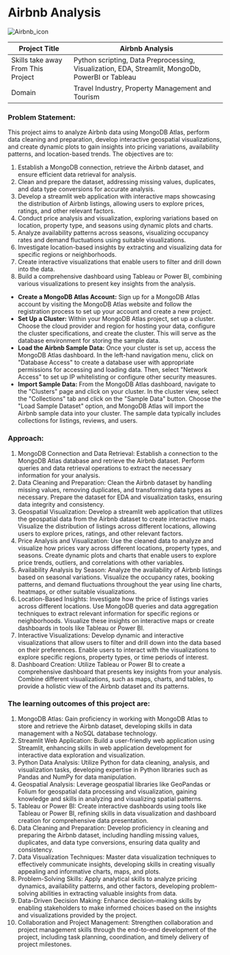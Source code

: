 # Airbnb Analysis

![Airbnb_icon](https://github.com/pranitakhade/Airbnb-Analysis/assets/142147093/9c24ddbd-9044-4f82-ac2e-158ee22a748e)

| Project Title | Airbnb Analysis |
| --- | --- |
| Skills take away From This Project | Python scripting, Data Preprocessing, Visualization, EDA, Streamlit, MongoDb, PowerBI or Tableau |
| Domain | Travel Industry, Property Management and Tourism |

### Problem Statement:

This project aims to analyze Airbnb data using MongoDB Atlas, perform data cleaning and preparation, develop interactive geospatial visualizations, and create dynamic plots to gain insights into pricing variations, availability patterns, and location-based trends. The objectives are to:
1. Establish a MongoDB connection, retrieve the Airbnb dataset, and ensure efficient data retrieval for analysis.
2. Clean and prepare the dataset, addressing missing values, duplicates, and data type conversions for accurate analysis.
3. Develop a streamlit web application with interactive maps showcasing the distribution of Airbnb listings, allowing users to explore prices, ratings, and other relevant factors.
4. Conduct price analysis and visualization, exploring variations based on location, property type, and seasons using dynamic plots and charts.
5. Analyze availability patterns across seasons, visualizing occupancy rates and demand fluctuations using suitable visualizations.
6. Investigate location-based insights by extracting and visualizing data for specific regions or neighborhoods.
7. Create interactive visualizations that enable users to filter and drill down into the data.
8. Build a comprehensive dashboard using Tableau or Power BI, combining various visualizations to present key insights from the analysis.


+ **Create a MongoDB Atlas Account:** Sign up for a MongoDB Atlas account by visiting the MongoDB Atlas website and follow the registration process to set up your account and create a new project.
+  **Set Up a Cluster:** Within your MongoDB Atlas project, set up a cluster. Choose the cloud provider and region for hosting your data, configure the cluster specifications, and create the cluster. This will serve as the database environment for storing the sample data.
+ **Load the Airbnb Sample Data:** Once your cluster is set up, access the MongoDB Atlas dashboard. In the left-hand navigation menu, click on "Database Access" to create a database user with appropriate permissions for accessing and loading data. Then, select "Network Access" to set up IP whitelisting or configure other security measures.
+ **Import Sample Data:** From the MongoDB Atlas dashboard, navigate to the "Clusters" page and click on your cluster. In the cluster view, select the "Collections" tab and click on the "Sample Data" button. Choose the "Load Sample Dataset" option, and MongoDB Atlas will import the Airbnb sample data into your cluster. The sample data typically includes collections for listings, reviews, and users.

### Approach: 
1. MongoDB Connection and Data Retrieval: Establish a connection to the MongoDB Atlas database and retrieve the Airbnb dataset. Perform queries and data retrieval operations to extract the necessary information for your analysis.
2. Data Cleaning and Preparation: Clean the Airbnb dataset by handling missing values, removing duplicates, and transforming data types as necessary. Prepare the dataset for EDA and visualization tasks, ensuring data integrity and consistency.
3. Geospatial Visualization: Develop a streamlit web application that utilizes  the geospatial data from the Airbnb dataset to create interactive maps. Visualize the distribution of listings across different locations, allowing users to explore prices, ratings, and other relevant factors.
4. Price Analysis and Visualization: Use the cleaned data to analyze and visualize how prices vary across different locations, property types, and seasons. Create dynamic plots and charts that enable users to explore price trends, outliers, and correlations with other variables.
5. Availability Analysis by Season: Analyze the availability of Airbnb listings based on seasonal variations. Visualize the occupancy rates, booking patterns, and demand fluctuations throughout the year using line charts, heatmaps, or other suitable visualizations.
6. Location-Based Insights: Investigate how the price of listings varies across different locations. Use MongoDB queries and data aggregation techniques to extract relevant information for specific regions or neighborhoods. Visualize these insights on interactive maps or create dashboards in tools like Tableau or Power BI.
7. Interactive Visualizations: Develop dynamic and interactive visualizations that allow users to filter and drill down into the data based on their preferences. Enable users to interact with the visualizations to explore specific regions, property types, or time periods of interest.
8. Dashboard Creation: Utilize Tableau or Power BI to create a comprehensive dashboard that presents key insights from your analysis. Combine different visualizations, such as maps, charts, and tables, to provide a holistic view of the Airbnb dataset and its patterns.

### The learning outcomes of this project are: 
1. MongoDB Atlas: Gain proficiency in working with MongoDB Atlas to store and retrieve the Airbnb dataset, developing skills in data management with a NoSQL database technology.
2. Streamlit Web Application: Build a user-friendly web application using Streamlit, enhancing skills in web application development for interactive data exploration and visualization.
3. Python Data Analysis: Utilize Python for data cleaning, analysis, and visualization tasks, developing expertise in Python libraries such as Pandas and NumPy for data manipulation.
4. Geospatial Analysis: Leverage geospatial libraries like GeoPandas or Folium for geospatial data processing and visualization, gaining knowledge and skills in analyzing and visualizing spatial patterns.
5. Tableau or Power BI: Create interactive dashboards using tools like Tableau or Power BI, refining skills in data visualization and dashboard creation for comprehensive data presentation.
6. Data Cleaning and Preparation: Develop proficiency in cleaning and preparing the Airbnb dataset, including handling missing values, duplicates, and data type conversions, ensuring data quality and consistency.
7. Data Visualization Techniques: Master data visualization techniques to effectively communicate insights, developing skills in creating visually appealing and informative charts, maps, and plots.
8. Problem-Solving Skills: Apply analytical skills to analyze pricing dynamics, availability patterns, and other factors, developing problem-solving abilities in extracting valuable insights from data.
9. Data-Driven Decision Making: Enhance decision-making skills by enabling stakeholders to make informed choices based on the insights and visualizations provided by the project.
10. Collaboration and Project Management: Strengthen collaboration and project management skills through the end-to-end development of the project, including task planning, coordination, and timely delivery of project milestones.


